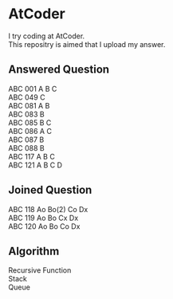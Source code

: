 AtCoder
====
I try coding at AtCoder.  
This repositry is aimed that I upload my answer.

## Answered Question
ABC 001 A B C  
ABC 049     C  
ABC 081 A B  
ABC 083   B  
ABC 085   B C  
ABC 086 A   C  
ABC 087   B  
ABC 088   B  
ABC 117 A B C  
ABC 121 A B C D  
## Joined Question
ABC 118 Ao Bo(2) Co Dx  
ABC 119 Ao Bo Cx Dx  
ABC 120 Ao Bo Co Dx

## Algorithm
Recursive Function  
Stack  
Queue
